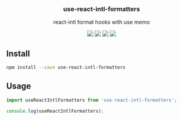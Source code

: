 <h3 align="center">
  use-react-intl-formatters
</h3>

<p align="center">
  react-intl format hooks with use memo
</p>

<p align="center">
  <a href="https://npmjs.org/package/use-react-intl-formatters"><img src="https://img.shields.io/npm/v/use-react-intl-formatters.svg?style=flat-square"></a>
  <a href="https://npmjs.org/package/use-react-intl-formatters"><img src="https://img.shields.io/npm/dw/use-react-intl-formatters.svg?style=flat-square"></a>
  <a href="https://npmjs.org/package/use-react-intl-formatters"><img src="https://img.shields.io/node/v/use-react-intl-formatters.svg?style=flat-square"></a>
  <a href="https://npmjs.org/package/use-react-intl-formatters"><img src="https://img.shields.io/npm/types/use-react-intl-formatters.svg?style=flat-square"></a>
</p>

## Install

```bash
npm install --save use-react-intl-formatters
```

## Usage

```js
import useReactIntlFormatters from 'use-react-intl-formatters';

console.log(useReactIntlFormatters);
```
